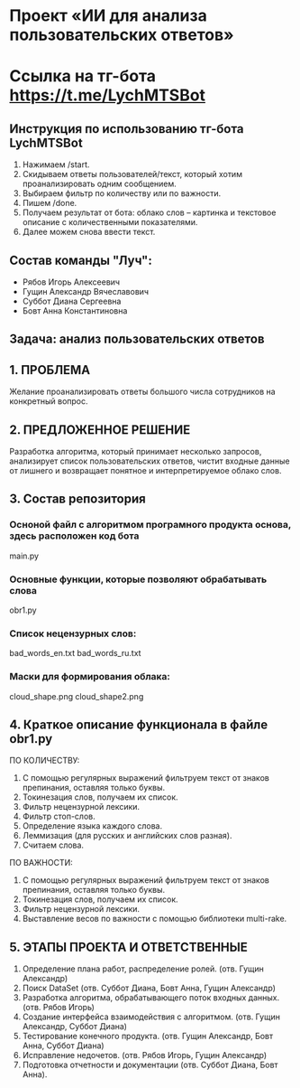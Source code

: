 # Проект «ИИ для анализа пользовательских ответов»
# Ссылка на тг-бота https://t.me/LychMTSBot
## Инструкция по использованию тг-бота LychMTSBot
1.	Нажимаем /start.
2.	Скидываем ответы пользователей/текст, который хотим проанализировать одним сообщением.
3.	Выбираем фильтр по количеству или по важности.
4.	Пишем /done.
5.	Получаем результат от бота: облако слов – картинка и текстовое описание с количественными показателями.
6.	Далее можем снова ввести текст.


## Состав команды "Луч":
- Рябов Игорь Алексеевич
- Гущин Александр Вячеславович
- Суббот Диана Сергеевна
- Бовт Анна Константиновна

## Задача: анализ пользовательских ответов

## 1.	ПРОБЛЕМА

Желание проанализировать ответы большого числа сотрудников на конкретный вопрос.


## 2.	ПРЕДЛОЖЕННОЕ РЕШЕНИЕ
Разработка алгоритма, который принимает несколько запросов, анализирует список пользовательских ответов, чистит входные данные от лишнего и возвращает понятное и интерпретируемое облако слов.



## 3. Состав репозитория 

### Осноной файл с алгоритмом програмного продукта основа, здесь расположен код бота
main.py 

### Основные функции, которые позволяют обрабатывать слова
obr1.py

### Список нецензурных слов: 
bad_words_en.txt
bad_words_ru.txt

### Маски для формирования облака:
cloud_shape.png
cloud_shape2.png 

## 4. Краткое описание функционала в файле obr1.py
ПО КОЛИЧЕСТВУ:
1. С помощью регулярных выражений фильтруем текст от знаков препинания, оставляя только буквы. 
2. Токинезация слов, получаем их список. 
3. Фильтр нецензурной лексики. 
4. Фильтр стоп-слов. 
5. Определение языка каждого слова. 
6. Леммизация (для русских и английских слов разная). 
7. Считаем слова.

ПО ВАЖНОСТИ:
1. С помощью регулярных выражений фильтруем текст от знаков препинания, оставляя только буквы. 
2. Токинезация слов, получаем их список. 
3. Фильтр нецензурной лексики. 
4. Выставление весов по важности с помощью библиотеки multi-rake.


## 5.	ЭТАПЫ ПРОЕКТА И ОТВЕТСТВЕННЫЕ
1.	Определение плана работ, распределение ролей. (отв. Гущин Александр)
2.	Поиск DataSet (отв. Суббот Диана, Бовт Анна, Гущин Александр)
3.	Разработка алгоритма, обрабатывающего поток входных данных. (отв. Рябов Игорь)
4.	Создание интерфейса взаимодействия с алгоритмом. (отв. Гущин Александр, Суббот Диана)
5.	Тестирование конечного продукта. (отв. Гущин Александр, Бовт Анна, Суббот Диана) 
6.	Исправление недочетов. (отв. Рябов Игорь, Гущин Александр)
7.	Подготовка отчетности и документации (отв. Суббот Диана, Бовт Анна).
